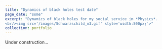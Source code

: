 ```yaml
---
title: "Dynamics of black holes test date"
page_date: "some"
excerpt: "Dynamics of black holes for my social service in *Physics*.
<br/><img src='/images/Schwarzschild_n3.gif' style='width:500px;'>"
collection: portfolio
---
```


Under construction...
